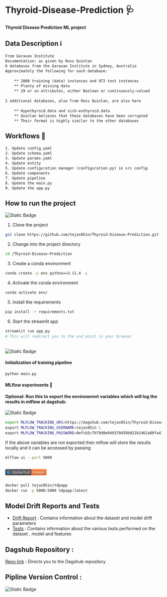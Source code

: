 # Thyroid-Disease-Prediction 🩺
<strong>Thyroid Disease Prediction ML project</strong>

## Data Description ℹ️
    From Garavan Institute
    Documentation: as given by Ross Quinlan
    6 databases from the Garavan Institute in Sydney, Australia
    Approximately the following for each database:

        ** 2800 training (data) instances and 972 test instances
        ** Plenty of missing data
        ** 29 or so attributes, either Boolean or continuously-valued 

    2 additional databases, also from Ross Quinlan, are also here

        ** Hypothyroid.data and sick-euthyroid.data
        ** Quinlan believes that these databases have been corrupted
        ** Their format is highly similar to the other databases 




## Workflows 🔧	
    1. Update config.yaml
    2. Update schema.yaml
    3. Update params.yaml
    4. Update entity
    5. Update configuration manager (configuration.py) in src config
    6. Update components
    7. Update pipeline
    8. Update the main.py
    9. Update the app.py

<!-- ## MLflow experiments 🔱 -->


<!-- MLFLOW_TRACKING_URI=https://dagshub.com/tejas05in/Thyroid-Disease-Prediction.mlflow \
MLFLOW_TRACKING_USERNAME=tejas05in \
MLFLOW_TRACKING_PASSWORD=9efcb5c7b79d0e949378459b922b1462a80fa413  -->





## How to run the project
![Static Badge](https://img.shields.io/badge/Conda%20-%20Project%20Run%20Details%20-%20css?style=flat&logo=pypi&logoColor=rgb)

1. Clone the project
```bash
git clone https://github.com/tejas05in/Thyroid-Disease-Prediction.git
```
2. Change into the project directory
```bash
cd /Thyroid-Disease-Prediction
```
3. Create a conda environment 


```bash
conda create -p env python==3.11.4 -y
```
4. Activate the conda environment
```bash
conda activate env/
```
5. Install the requirements
```bash
pip install -r requirements.txt
```
6. Start the streamlit app
```bash
streamlit run app.py
# This will redirect you to the end point in your browser
```
\
![Static Badge](https://img.shields.io/badge/python%20-%20model%20training%20-%20rgb?style=flat&logo=pypi&logoColor=rgb)
#### Initialization of training pipeline 
```bash
python main.py
```
#### MLflow experiments 🔱
#### Optional: Run this to export the environemnt variables which will log the results in mlflow at dagshub:
![Static Badge](https://img.shields.io/badge/mlflow%20-%20v2.10.0%20-%20rgb?style=flat&logo=pypi&logoColor=rgb)

```bash
export MLFLOW_TRACKING_URI=https://dagshub.com/tejas05in/Thyroid-Disease-Prediction.mlflow \
export MLFLOW_TRACKING_USERNAME=tejas05in \
export MLFLOW_TRACKING_PASSWORD=9efcb5c7b79d0e949378459b922b1462a80fa413
```
If the above variables are not exported then mlfow will store the results locally
and it can be accessed by passing
```bash
mlflow ui --port 5000
```


## ![alt text](image.png)
```bash
docker pull tejas05in/tdpapp
docker run -p 5000:5000 tdpapp:latest
```

## Model Drift Reports and Tests
- [Drift Report](drift_reports/report.html) : Contains information about the dataset and model drift parameters 
- [Tests](drift_reports/test.html) : Contains information about the various tests performed on the dataset , model and features

## Dagshub Repository :  
[Repo link](https://dagshub.com/tejas05in/Thyroid-Disease-Prediction) : Directs you to the Dagshub repository

## Pipline Version Control : 
![Static Badge](https://img.shields.io/badge/DVC%20-%20v3.43.1%20-%20css?style=flat&logo=pypi&logoColor=rgb)


